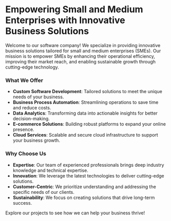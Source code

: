 # Empowering Small and Medium Enterprises with Innovative Business Solutions

Welcome to our software company! We specialize in providing innovative business solutions tailored for small and medium enterprises (SMEs). Our mission is to empower SMEs by enhancing their operational efficiency, improving their market reach, and enabling sustainable growth through cutting-edge technology.

### What We Offer

- **Custom Software Development**: Tailored solutions to meet the unique needs of your business.
- **Business Process Automation**: Streamlining operations to save time and reduce costs.
- **Data Analytics**: Transforming data into actionable insights for better decision-making.
- **E-commerce Solutions**: Building robust platforms to expand your online presence.
- **Cloud Services**: Scalable and secure cloud infrastructure to support your business growth.

### Why Choose Us

- **Expertise**: Our team of experienced professionals brings deep industry knowledge and technical expertise.
- **Innovation**: We leverage the latest technologies to deliver cutting-edge solutions.
- **Customer-Centric**: We prioritize understanding and addressing the specific needs of our clients.
- **Sustainability**: We focus on creating solutions that drive long-term success.

Explore our projects to see how we can help your business thrive!
